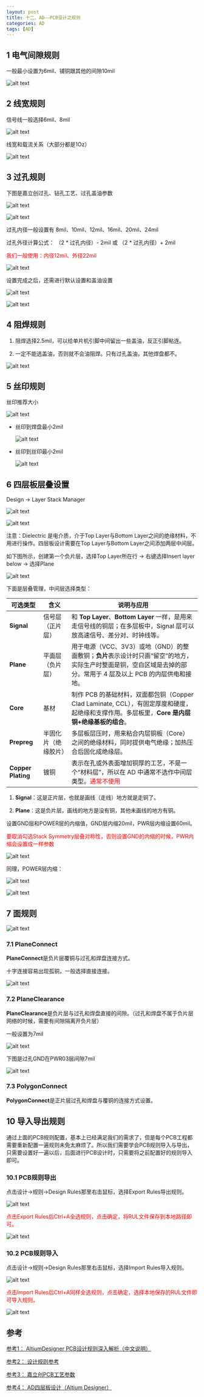 ```yaml
---
layout: post
title: 十二、AD——PCB设计之规则
categories: AD
tags: [AD]
---
```


## 1 电气间隙规则

一般最小设置为6mil、铺铜跟其他的间隙10mil

![alt text](image-1.png)

## 2 线宽规则

信号线一般选择6mil、8mil

![alt text](image-5.png)

线宽和载流关系（大部分都是1Oz）

![alt text](image-11.png)

## 3 过孔规则

下图是嘉立创过孔、钻孔工艺、过孔盖油参数

![alt text](image.png)

![alt text](image-6.png)

过孔内径一般设置有 8mil、10mil、12mil、16mil、20mil、24mil

过孔外径计算公式： （2 * 过孔内径）- 2mil 或 （2 * 过孔内径）+ 2mil

<font color="red">我们一般使用：内径12mil、外径22mil</font>

![alt text](image-2.png)

设置完成之后，还需进行默认设置和盖油设置

![alt text](image-3.png)

![alt text](image-4.png)

## 4 阻焊规则

1. 阻焊选择2.5mil，可以给单片机引脚中间留出一些盖油，反正引脚粘连。

2. 一定不能选盖油，否则就不会油阻焊。只有过孔盖油，其他焊盘都不。

![alt text](image-9.png)

## 5 丝印规则

丝印推荐大小

![alt text](image-12.png)

- 丝印到焊盘最小2mil

   ![alt text](image-7.png)

- 丝印到丝印最小2mil

   ![alt text](image-8.png)


## 6 四层板层叠设置

Design -> Layer Stack Manager

![alt text](image-17.png)

![alt text](image-18.png)


注意：Dielectric 是电介质，介于Top Layer与Bottom Layer之间的绝缘材料，不用进行操作。四层板设计需要在Top Layer与Bottom Layer之间添加两层中间层。

如下图所示，创建第一个负片层，选择Top Layer所在行 -> 右键选择Insert layer below -> 选择Plane

![alt text](image-19.png)

下面是层叠管理，中间层选择类型：

| 可选类型               | 含义         | 说明与应用                                                                                        |
| ------------------ | ---------- | -------------------------------------------------------------------------------------------- |
| **Signal**         | 信号层（正片层）   | 和 **Top Layer**、**Bottom Layer** 一样，是用来走信号线的铜层；在多层板中，Signal 层可以放高速信号、差分对、时钟线等。               |
| **Plane**          | 平面层（负片层）   | 用于电源（VCC、3V3）或地（GND）的整面敷铜；**负片**表示设计时只画“留空”的地方，实际生产时整面是铜，空白区域是去掉的部分。常用于 4 层及以上 PCB 的内层供电和接地。 |
| **Core**           | 基材         | 制作 PCB 的基础材料，双面都包铜（Copper Clad Laminate, CCL），有固定厚度和硬度，起绝缘和支撑作用。多层板里，**Core 是内层铜+绝缘基板的组合**。  |
| **Prepreg**        | 半固化片（绝缘胶片） | 多层板层压时，用来粘合内层铜板（Core）之间的绝缘材料，同时提供电气绝缘；加热压合后固化成绝缘层。                                           |
| **Copper Plating** | 镀铜         | 表示在孔或外表面增加铜厚的工艺，不是一个“材料层”，所以在 AD 中通常不选作中间层类型。<font color="red">通常不使用</font>                                         |


1. **Signal**：这是正片层，也就是画线（走线）地方就是走铜了。

2. **Plane**：这是负片层，画线的地方是没有铜，其他未画线的地方有铜。

设置GND层和POWER层的内缩值，GND层内缩20mil，PWR层内缩设置60mil。

<font color="red">要取消勾选Stack Symmetry层叠对称性，否则设置GND的内缩的时候，PWR内缩会设置成一样参数</font>

![alt text](image-20.png)

同理，POWER层内缩：

![alt text](image-21.png)

![alt text](image-22.png)

## 7 面规则

![alt text](image-10.png)

### 7.1 PlaneConnect

**PlaneConnect**是负片层覆铜与过孔和焊盘连接方式。

十字连接容易出现孤铜，一般选择直接连接。

![alt text](image-23.png)

### 7.2 PlaneClearance

**PlaneClearance**是负片层与过孔和焊盘直接的间隙。（过孔和焊盘不属于负片层网络的时候，需要有间隙隔离开负片层）

一般设置为7mil

![alt text](image-25.png)

下图是过孔GND在PWR03层间隙7mil

![alt text](image-24.png)


### 7.3 PolygonConnect

**PolygonConnect**是正片层过孔和焊盘与覆铜的连接方式设置。

## 10 导入导出规则

通过上面的PCB规则配置，基本上已经满足我们的需求了，但是每个PCB工程都需要重新配置一遍规则未免太麻烦了。所以我们需要学会PCB规则导入与导出，只需要设置好一遍以后，后面进行PCB设计时，只需要将之前配置好的规则导入即可。

### 10.1 PCB规则导出

点击设计->规则->Design Rules那里右击鼠标，选择Export Rules导出规则。 

![alt text](image-13.png)

<font color="red">点击Export Rules后Ctrl+A全选规则，点击确定，将RUL文件保存到本地路径即可。</font>

![alt text](image-14.png)

### 10.2 PCB规则导入

点击设计->规则->Design Rules那里右击鼠标，选择Import Rules导入规则。  

![alt text](image-15.png)

<font color="red">点击Import Rules后Ctrl+A同样全选规则，点击确定，选择本地保存的RUL文件即可导入规则。</font>

![alt text](image-16.png)

## 参考

[参考1： AltiumDesigner PCB设计规则深入解析（中文说明）](https://www.gofarlic.com/techArticleDetail?noticeId=146965)

[参考2： 设计规则参考](https://blog.51cto.com/u_16213612/11900791)

[参考3： 嘉立创PCB工艺参数](https://www.jlc.com/portal/vtechnology.html?spm=PCB.Neworder)

[参考4： AD四层板设计（Altium Designer）](https://blog.csdn.net/weixin_44887565/article/details/130839479)